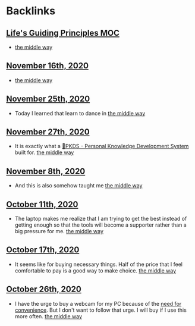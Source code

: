 
# Backlinks
## [Life's Guiding Principles MOC](<Life's Guiding Principles MOC.md>)
- [the middle way](<the middle way.md>)

## [November 16th, 2020](<November 16th, 2020.md>)
- [the middle way](<the middle way.md>)

## [November 25th, 2020](<November 25th, 2020.md>)
- Today I learned that learn to dance in [the middle way](<the middle way.md>)

## [November 27th, 2020](<November 27th, 2020.md>)
- It is exactly what a [🌱PKDS - Personal Knowledge Development System](<🌱PKDS - Personal Knowledge Development System.md>) built for. [the middle way](<the middle way.md>)

## [November 8th, 2020](<November 8th, 2020.md>)
- And this is also somehow taught me [the middle way](<the middle way.md>)

## [October 11th, 2020](<October 11th, 2020.md>)
- The laptop makes me realize that I am trying to get the best instead of getting enough so that the tools will become a supporter rather than a big pressure for me. [the middle way](<the middle way.md>)

## [October 17th, 2020](<October 17th, 2020.md>)
- It seems like for buying necessary things. Half of the price that I feel comfortable to pay is a good way to make choice. [the middle way](<the middle way.md>)

## [October 26th, 2020](<October 26th, 2020.md>)
- I have the urge to buy a webcam for my PC because of the [need for convenience](<need for convenience.md>). But I don't want to follow that urge. I will buy if I use this more often. [the middle way](<the middle way.md>)


